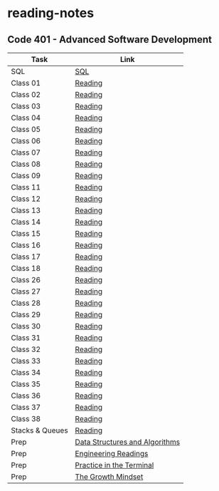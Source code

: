 # reading-notes
## Code 401 - Advanced Software Development 

| Task | Link |
| --- | ----------- |
| SQL | [SQL](./sql.md) |
| Class 01| [Reading ](./Class1.md) |
| Class 02| [Reading ](./Class2.md) |
| Class 03| [Reading ](./Class3.md) |
| Class 04| [Reading ](./Class4.md) |
| Class 05| [Reading ](./Class5.md) |
| Class 06| [Reading ](./Class6.md) |
| Class 07| [Reading ](./Class7.md) |
| Class 08| [Reading ](./Class8.md) |
| Class 09| [Reading ](./Class9.md) |
| Class 11| [Reading ](./Class11.md) |
| Class 12| [Reading ](./Class12.md) |
| Class 13| [Reading ](./Class13.md) |
| Class 14| [Reading ](./Class14.md) |
| Class 15| [Reading ](./Class15.md) |
| Class 16| [Reading ](./Class16.md) |
| Class 17| [Reading ](./Class17.md) |
| Class 18| [Reading ](./Class18.md) |
| Class 26| [Reading ](./Class26.md) |
| Class 27| [Reading ](./Class27.md) |
| Class 28| [Reading ](./Class28.md) |
| Class 29| [Reading ](./Class29.md) |
| Class 30| [Reading ](./Class30.md) |
| Class 31| [Reading ](./Class31.md) |
| Class 32| [Reading ](./Class32.md) |
| Class 33| [Reading ](./Class33.md) |
| Class 34| [Reading ](./Class34.md) |
| Class 35| [Reading ](./Class35.md) |
| Class 36| [Reading ](./Class36.md) |
| Class 37| [Reading ](./Class37.md) |
| Class 38| [Reading ](./Class38.md) |
| Stacks & Queues| [Reading ](./Stacks%20%26%20Queues.md) |
| Prep| [Data Structures and Algorithms](./Data%20Structures%20and%20Algorithms.md) |
| Prep| [Engineering Readings](./Engineering%20Readings.md) |
| Prep| [Practice in the Terminal](./Practice%20in%20the%20Terminal.md) |
| Prep| [The Growth Mindset](./The%20Growth%20Mindset.md) |